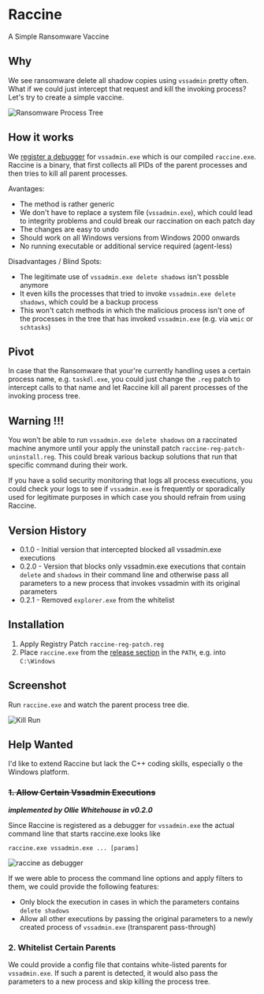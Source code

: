 # Raccine

A Simple Ransomware Vaccine

## Why

We see ransomware delete all shadow copies using `vssadmin` pretty often. What if we could just intercept that request and kill the invoking process? Let's try to create a simple vaccine.

![Ransomware Process Tree](https://raw.githubusercontent.com/Neo23x0/Raccine/main/images/screen2.png)

## How it works

We [register a debugger](https://attack.mitre.org/techniques/T1546/012/) for `vssadmin.exe` which is our compiled `raccine.exe`. Raccine is a binary, that first collects all PIDs of the parent processes and then tries to kill all parent processes. 

Avantages:

- The method is rather generic
- We don't have to replace a system file (`vssadmin.exe`), which could lead to integrity problems and could break our raccination on each patch day 
- The changes are easy to undo
- Should work on all Windows versions from Windows 2000 onwards
- No running executable or additional service required (agent-less)

Disadvantages / Blind Spots:

- The legitimate use of `vssadmin.exe delete shadows` isn't possble anymore
- It even kills the processes that tried to invoke `vssadmin.exe delete shadows`, which could be a backup process
- This won't catch methods in which the malicious process isn't one of the processes in the tree that has invoked `vssadmin.exe` (e.g. via `wmic` or `schtasks`)

## Pivot

In case that the Ransomware that your're currently handling uses a certain process name, e.g. `taskdl.exe`, you could just change the `.reg` patch to intercept calls to that name and let Raccine kill all parent processes of the invoking process tree.

## Warning !!!

You won't be able to run `vssadmin.exe delete shadows` on a raccinated machine anymore until your apply the uninstall patch `raccine-reg-patch-uninstall.reg`. This could break various backup solutions that run that specific command during their work. 

If you have a solid security monitoring that logs all process executions, you could check your logs to see if `vssadmin.exe` is frequently or sporadically used for legitimate purposes in which case you should refrain from using Raccine. 

## Version History

- 0.1.0 - Initial version that intercepted blocked all vssadmin.exe executions
- 0.2.0 - Version that blocks only vssadmin.exe executions that contain `delete` and `shadows` in their command line and otherwise pass all parameters to a new process that invokes vssadmin with its original parameters
- 0.2.1 - Removed `explorer.exe` from the whitelist

## Installation

1. Apply Registry Patch `raccine-reg-patch.reg`
2. Place `raccine.exe` from the [release section](https://github.com/Neo23x0/Raccine/releases/) in the `PATH`, e.g. into `C:\Windows`

## Screenshot

Run `raccine.exe` and watch the parent process tree die. 

![Kill Run](https://raw.githubusercontent.com/Neo23x0/Raccine/main/images/screen1.png)

## Help Wanted 

I'd like to extend Raccine but lack the C++ coding skills, especially o the Windows platform.

### ~~1. Allow Certain Vssadmin Executions~~

***implemented by Ollie Whitehouse in v0.2.0***

Since Raccine is registered as a debugger for `vssadmin.exe` the actual command line that starts raccine.exe looks like

```
raccine.exe vssadmin.exe ... [params]
``` 

![raccine as debugger](https://raw.githubusercontent.com/Neo23x0/Raccine/main/images/screen3.png)

If we were able to process the command line options and apply filters to them, we could provide the following features: 

- Only block the execution in cases in which the parameters contains `delete shadows`
- Allow all other executions by passing the original parameters to a newly created process of `vssadmin.exe` (transparent pass-through)

### 2. Whitelist Certain Parents

We could provide a config file that contains white-listed parents for `vssadmin.exe`. If such a parent is detected, it would also pass the parameters to a new process and skip killing the process tree.

